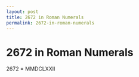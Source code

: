 ```yaml
---
layout: post
title: 2672 in Roman Numerals
permalink: 2672-in-roman-numerals
---
```


# 2672 in Roman Numerals

2672 = MMDCLXXII
